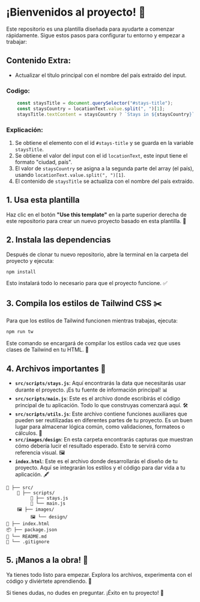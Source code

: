 # ¡Bienvenidos al proyecto! 🎉

Este repositorio es una plantilla diseñada para ayudarte a comenzar rápidamente. Sigue estos pasos para configurar tu entorno y empezar a trabajar:

## Contenido Extra:
- Actualizar el título principal con el nombre del país extraído del input.

### Codigo:
```js
    const staysTitle = document.querySelector("#stays-title");
    const staysCountry = locationText.value.split(", ")[1];
    staysTitle.textContent = staysCountry ? `Stays in ${staysCountry}` : "Stays";
```

### Explicación:
1. Se obtiene el elemento con el id `#stays-title` y se guarda en la variable `staysTitle`.
2. Se obtiene el valor del input con el id `locationText`, este input tiene el formato "ciudad, país".
3. El valor de `staysCountry` se asigna a la segunda parte del array (el país), usando `locationText.value.split(", ")[1]`.
4. El contenido de `staysTitle` se actualiza con el nombre del país extraído.


## 1. Usa esta plantilla
Haz clic en el botón **"Use this template"** en la parte superior derecha de este repositorio para crear un nuevo proyecto basado en esta plantilla. 📂

## 2. Instala las dependencias
Después de clonar tu nuevo repositorio, abre la terminal en la carpeta del proyecto y ejecuta:
```bash
npm install
```
Esto instalará todo lo necesario para que el proyecto funcione. ✅

## 3. Compila los estilos de Tailwind CSS ✂️
Para que los estilos de Tailwind funcionen mientras trabajas, ejecuta:
```bash
npm run tw
```
Este comando se encargará de compilar los estilos cada vez que uses clases de Tailwind en tu HTML. 🎨

## 4. Archivos importantes 📂
- **`src/scripts/stays.js`**: Aquí encontrarás la data que necesitarás usar durante el proyecto. ¡Es tu fuente de información principal! 📊
- **`src/scripts/main.js`**: Este es el archivo donde escribirás el código principal de tu aplicación. Todo lo que construyas comenzará aquí. 🛠️
- **`src/scripts/utils.js`**: Este archivo contiene funciones auxiliares que pueden ser reutilizadas en diferentes partes de tu proyecto. Es un buen lugar para almacenar lógica común, como validaciones, formateos o cálculos. 🔧
- **`src/images/design`**: En esta carpeta encontrarás capturas que muestran cómo debería lucir el resultado esperado. Esto te servirá como referencia visual. 🖼️
- **`index.html`**: Este es el archivo donde desarrollarás el diseño de tu proyecto. Aquí se integrarán los estilos y el código para dar vida a tu aplicación. 🖋️

```plaintext
📂 ├── src/
    📜 ├── scripts/
         📄 ├── stays.js
         📄 └── main.js
    🖼️ ├── images/
         🖼️ └── design/
📄 ├── index.html
📦 ├── package.json
📖 └── README.md
🚫 └── .gitignore
```

## 5. ¡Manos a la obra! 🚀
Ya tienes todo listo para empezar. Explora los archivos, experimenta con el código y diviértete aprendiendo. 🎉

Si tienes dudas, no dudes en preguntar. ¡Éxito en tu proyecto! 💪
